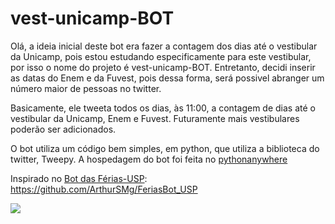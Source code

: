 # vest-unicamp-BOT
Olá, a ideia inicial deste bot era fazer a contagem dos dias até o vestibular da Unicamp, pois estou estudando especificamente para este vestibular, por isso o nome do projeto é vest-unicamp-BOT. Entretanto, decidi inserir as datas do Enem e da Fuvest, pois dessa forma, será possivel abranger um número maior de pessoas no twitter. 

Basicamente, ele tweeta todos os dias, às 11:00, a contagem de dias até o vestibular da Unicamp, Enem e Fuvest. Futuramente mais vestibulares poderão ser adicionados.

O bot utiliza um código bem simples, em python, que utiliza a biblioteca do twitter, Tweepy. A hospedagem do bot foi feita no <a href='https://www.pythonanywhere.com
'>pythonanywhere</a>

Inspirado no <a href='https://twitter.com/SpFerias'>Bot das Férias-USP</a>: https://github.com/ArthurSMg/FeriasBot_USP

<img src='https://images.emojiterra.com/google/android-11/512px/1f60a.png'>
